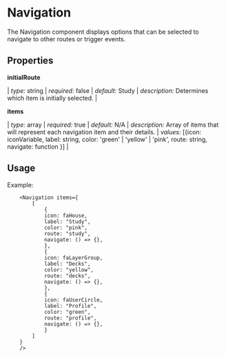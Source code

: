# Navigation

The Navigation component displays options that can be selected to navigate to other routes or trigger events.

## Properties

**initialRoute**

| _type:_ string | _required:_ false | _default:_ Study | _description:_ Determines which item is initially selected. |

**items**

| _type:_ array | _required:_ true | _default:_ N/A | _description:_ Array of items that will represent each navigation item and their details. | _values:_ [{icon: iconVariable, label: string, color: 'green' | 'yellow' | 'pink', route: string, navigate: function }] |

## Usage

Example:

```
    <Navigation items={
        [
            {
            icon: faHouse,
            label: "Study",
            color: "pink",
            route: "study",
            navigate: () => {},
            },
            {
            icon: faLayerGroup,
            label: "Decks",
            color: "yellow",
            route: "decks",
            navigate: () => {},
            },
            {
            icon: faUserCircle,
            label: "Profile",
            color: "green",
            route: "profile",
            navigate: () => {},
            }
        ]
    }
    />
```
